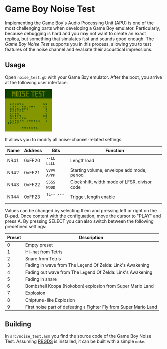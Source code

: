 # Game Boy Noise Test

Implementing the Game Boy's Audio Processing Unit (APU) is one of the most challenging parts when developing a Game Boy emulator.
Particularly, because debugging is hard and you may not want to create an exact replica, but something that simulates fast and sounds good enough.
The _Game Boy Noise Test_ supports you in this process, allowing you to test features of the noise channel and evaluate their acoustical impressions.

## Usage

Open `noise_test.gb` with your Game Boy emulator.
After the boot, you arrive at the following user interface:

<img id="screenshot" src="readme_assets/screenshot.png"
alt="Screenshot of Game Boy Noise test"
width="30%">

It allows you to modify all noise-channel-related settings:

| Name   | Address | Bits        | Function                                             |
|--------|---------|-------------|------------------------------------------------------|
| NR41   | 0xFF20  | `--LL LLLL` | Length load                                          |
| NR42   | 0xFF21  | `VVVV APPP` | Starting volume, envelope add mode, period           |
| NR43   | 0xFF22  | `SSSS WDDD` | Clock shift, width mode of LFSR, divisor code        |
| NR44   | 0xFF23  | `TL-- ----` | Trigger, length enable                               |

Values can be changed by selecting them and pressing left or right on the D-pad.
Once content with the configuration, move the cursor to "PLAY" and press A.
By pressing SELECT you can also switch between the following predefined settings:

| Preset | Description                                                       |
|--------|-------------------------------------------------------------------|
| 0      | Empty preset                                                      |
| 1      | Hi-hat from Tetris                                                |
| 2      | Snare from Tetris                                                 |
| 3      | Fading in wave from The Legend Of Zelda: Link's Awakening         |
| 4      | Fading out wave from The Legend Of Zelda: Link's Awakening        |
| 5      | Fading in snare                                                   |
| 6      | Bombshell Koopa (Nokobon) explosion from Super Mario Land         |
| 7      | Explosion                                                         |
| 8      | Chiptune-like Explosion                                           |
| 9      | First noise part of defeating a Fighter Fly from Super Mario Land |

## Building

In `src/noise_test.asm` you find the source code of the Game Boy Noise Test.
Assuming [RBGDS](https://github.com/gbdev/rgbds) is installed, it can be built with a simple `make`.
